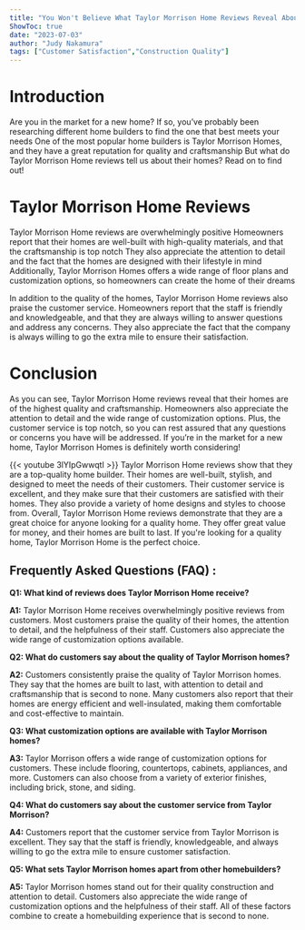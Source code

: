 ```yaml
---
title: "You Won't Believe What Taylor Morrison Home Reviews Reveal About Their Quality!"
ShowToc: true 
date: "2023-07-03"
author: "Judy Nakamura" 
tags: ["Customer Satisfaction","Construction Quality"]
---
```

# Introduction
Are you in the market for a new home? If so, you’ve probably been researching different home builders to find the one that best meets your needs One of the most popular home builders is Taylor Morrison Homes, and they have a great reputation for quality and craftsmanship But what do Taylor Morrison Home reviews tell us about their homes? Read on to find out!

# Taylor Morrison Home Reviews
Taylor Morrison Home reviews are overwhelmingly positive Homeowners report that their homes are well-built with high-quality materials, and that the craftsmanship is top notch They also appreciate the attention to detail and the fact that the homes are designed with their lifestyle in mind Additionally, Taylor Morrison Homes offers a wide range of floor plans and customization options, so homeowners can create the home of their dreams 

In addition to the quality of the homes, Taylor Morrison Home reviews also praise the customer service. Homeowners report that the staff is friendly and knowledgeable, and that they are always willing to answer questions and address any concerns. They also appreciate the fact that the company is always willing to go the extra mile to ensure their satisfaction. 

# Conclusion
As you can see, Taylor Morrison Home reviews reveal that their homes are of the highest quality and craftsmanship. Homeowners also appreciate the attention to detail and the wide range of customization options. Plus, the customer service is top notch, so you can rest assured that any questions or concerns you have will be addressed. If you’re in the market for a new home, Taylor Morrison Homes is definitely worth considering!

{{< youtube 3lYIpGwwqtI >}} 
Taylor Morrison Home reviews show that they are a top-quality home builder. Their homes are well-built, stylish, and designed to meet the needs of their customers. Their customer service is excellent, and they make sure that their customers are satisfied with their homes. They also provide a variety of home designs and styles to choose from. Overall, Taylor Morrison Home reviews demonstrate that they are a great choice for anyone looking for a quality home. They offer great value for money, and their homes are built to last. If you're looking for a quality home, Taylor Morrison Home is the perfect choice.

## Frequently Asked Questions (FAQ) :
**Q1: What kind of reviews does Taylor Morrison Home receive?**

**A1:** Taylor Morrison Home receives overwhelmingly positive reviews from customers. Most customers praise the quality of their homes, the attention to detail, and the helpfulness of their staff. Customers also appreciate the wide range of customization options available.

**Q2: What do customers say about the quality of Taylor Morrison homes?**

**A2:** Customers consistently praise the quality of Taylor Morrison homes. They say that the homes are built to last, with attention to detail and craftsmanship that is second to none. Many customers also report that their homes are energy efficient and well-insulated, making them comfortable and cost-effective to maintain.

**Q3: What customization options are available with Taylor Morrison homes?**

**A3:** Taylor Morrison offers a wide range of customization options for customers. These include flooring, countertops, cabinets, appliances, and more. Customers can also choose from a variety of exterior finishes, including brick, stone, and siding.

**Q4: What do customers say about the customer service from Taylor Morrison?**

**A4:** Customers report that the customer service from Taylor Morrison is excellent. They say that the staff is friendly, knowledgeable, and always willing to go the extra mile to ensure customer satisfaction.

**Q5: What sets Taylor Morrison homes apart from other homebuilders?**

**A5:** Taylor Morrison homes stand out for their quality construction and attention to detail. Customers also appreciate the wide range of customization options and the helpfulness of their staff. All of these factors combine to create a homebuilding experience that is second to none.



